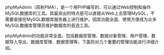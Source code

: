 

phpMyAdmin（简称PMA），是一个用PHP编写的、可以通过Web控制和操作MySQL数据库的工具。其最突出的特点是可以直接从Web上去管理MySQL，不需要直接在MySQL数据库服务器上进行维护。因其功能全面、使用方便成为众多MySQL数据库管理员维护数据库的首选工具。

phpMyAdmin的功能非常全面，包括数据库管理、数据对象管理、用户管理、数据导入导出、数据库管理、数据管理等，下面将对几个重要的管理功能进行详细介绍。



